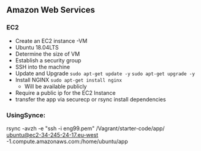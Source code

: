 
   
## Amazon Web Services
### EC2
* Create an EC2 instance -VM
* Ubuntu 18.04LTS
* Determine the size of VM
* Establish a security group
* SSH into the machine
* Update and Upgrade `sudo apt-get update -y` `sudo apt-get upgrade -y`
* Install NGINX `sudo apt-get install nginx`
  * Will be available publicly
* Require a public ip for the EC2 Instance
* transfer the app via securecp or rsync
install dependencies

### UsingSynce:
rsync -avzh -e "ssh -i eng99.pem" /Vagrant/starter-code/app/ ubuntu@ec2-34-245-24-17.eu-west  
-1.compute.amazonaws.com:/home/ubuntu/app
